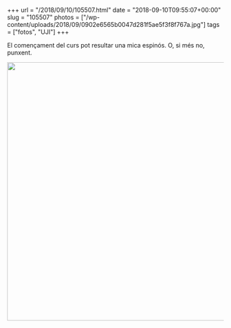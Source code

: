 +++
url = "/2018/09/10/105507.html"
date = "2018-09-10T09:55:07+00:00"
slug = "105507"
photos = ["/wp-content/uploads/2018/09/0902e6565b0047d281f5ae5f3f8f767a.jpg"]
tags = ["fotos", "UJI"]
+++

El començament del curs pot resultar una mica espinós. O, si més no, punxent.

<img src="/wp-content/uploads/2018/09/0902e6565b0047d281f5ae5f3f8f767a.jpg" width="600" height="600" />

